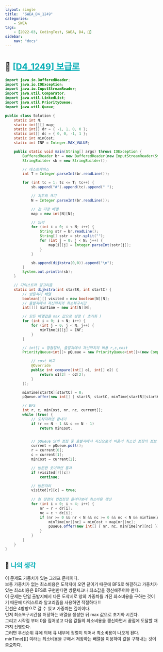 ```yaml
---
layout: single
title:  "SWEA_D4_1249"
categories: 
    - SWEA
tags: 
    - [2022-03, CodingTest, SWEA, D4, 🔑]
sidebar:
    nav: "docs"
---
```


# 📁 <b><a style="color:#00adb5" href="https://swexpertacademy.com/main/code/problem/problemDetail.do?contestProbId=AV15QRX6APsCFAYD" target=_blank>[D4_1249] 보급로</a></b>

```java
import java.io.BufferedReader;
import java.io.IOException;
import java.io.InputStreamReader;
import java.util.Comparator;
import java.util.LinkedList;
import java.util.PriorityQueue;
import java.util.Queue;

public class Solution {
	static int N;
	static int[][] map;
	static int[] dr = { -1, 1, 0, 0 };
	static int[] dc = { 0, 0, -1, 1 };
	static int minCost;
	static int INF = Integer.MAX_VALUE;

	public static void main(String[] args) throws IOException {
		BufferedReader br = new BufferedReader(new InputStreamReader(System.in));
		StringBuilder sb = new StringBuilder();

		// 테스트케이스
		int T = Integer.parseInt(br.readLine());

		for (int tc = 1; tc <= T; tc++) {
			sb.append("#").append(tc).append(" ");

			// 지도의 크기
			N = Integer.parseInt(br.readLine());

			// 값 저장 배열
			map = new int[N][N];

			// 입력
			for (int i = 0; i < N; i++) {
				String str = br.readLine();
				String[] sstr = str.split("");
				for (int j = 0; j < N; j++) {
					map[i][j] = Integer.parseInt(sstr[j]);
				}
			}

			sb.append(dijkstra(0,0)).append("\n");
		}
		System.out.println(sb);
	}

    // 다익스트라 알고리즘
	static int dijkstra(int startR, int startC) {
        // 방문처리 배열
		boolean[][] visited = new boolean[N][N];
		// 출발지에서 자신까지의 최소복구시간
		int[][] minTime = new int[N][N];

        // 모든 배열값을 max 값으로 설정 ( 초기화 )
		for (int i = 0; i < N; i++) {
			for (int j = 0; j < N; j++) {
				minTime[i][j] = INF;
			}
		}

		// int[] = 정점정보, 출발지에서 자신까지의 비용 r,c,cost
		PriorityQueue<int[]> pQueue = new PriorityQueue<int[]>(new Comparator<int[]>() {

			// cost 비교
			@Override
			public int compare(int[] o1, int[] o2) {
				return o1[2] - o2[2];
			}
		});

		minTime[startR][startC] = 0;
		pQueue.offer(new int[] { startR, startC, minTime[startR][startC] });

        // BFS
		int r, c, minCost, nr, nc, current[];
		while (true) {
            // 도착지라면 끝내기
			if (r == N - 1 && c == N - 1)
				return minCost;


			// pQueue 안의 정점 중 출발지에서 자신으로의 비용이 최소인 정점의 정보
			current = pQueue.poll();
			r = current[0];
			c = current[1];
			minCost = current[2];

            // 방문한 곳이라면 통과
			if (visited[r][c])
				continue;

            // 방문처리
			visited[r][c] = true;
	
			// 현 정점의 인접정점 들여다보며 최소비용 갱신
			for (int i = 0; i < 4; i++) {
				nr = r + dr[i];
				nc = c + dc[i];
				if (nr >= 0 && nr < N && nc >= 0 && nc < N && minTime[nr][nc] > minCost + map[nr][nc]) {
					minTime[nr][nc] = minCost + map[nr][nc];
					pQueue.offer(new int[] { nr, nc, minTime[nr][nc] });
				}
			}
		}
	}
}
```


## 🤔 <b><a style="color:#00adb5">나의 생각</a></b>
이 문제도 가중치가 있는 그래프 문제이다.<br>
보통 가중치가 없는 최소비용은 도착지에 오면 끝이기 때문에 BFS로 해결하고 가중치가 있는 최소비용은 BFS로 구현한다면 방문체크나 최소값을 갱신해주어야 한다.<br>
이 문제는 단일 출발지에서 다른 도착지로 양의 가중치를 가진 최소비용을 구하는 것이기 때문에 다익스트라 알고리즘을 사용하면 적절하다 !!<br>
간선은 4방향으로 갈 수 있고 가중치는 깊이이다.<br>
먼저 최소복구시간을 저장하는 배열을 생성한 뒤 max 값으로 초기화 시킨다.<br>
그리고 시작점 부터 0을 집어넣고 다음 값들의 최소비용을 갱신하면서 끝점에 도달할 때까지 진행한다.<br>
그러면 우선순위 큐에 의해 큐 내부에 정렬이 되어서 최소비용이 나오게 된다. <br>
minTime[][] 이라는 최소비용을 구해서 저장하는 배열을 이용하여 값을 구해내는 것이 중요하다.
